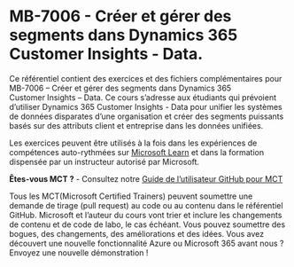 # MB-7006 - Créer et gérer des segments dans Dynamics 365 Customer Insights - Data.

Ce référentiel contient des exercices et des fichiers complémentaires pour MB-7006 – Créer et gérer des segments dans Dynamics 365 Customer Insights – Data. Ce cours s’adresse aux étudiants qui prévoient d’utiliser Dynamics 365 Customer Insights - Data pour unifier les systèmes de données disparates d’une organisation et créer des segments puissants basés sur des attributs client et entreprise dans les données unifiées.

Les exercices peuvent être utilisés à la fois dans les expériences de compétences auto-rythmées sur [Microsoft Learn](https://learn.microsoft.com) et dans la formation dispensée par un instructeur autorisé par Microsoft.

**Êtes-vous MCT ?** - Consultez notre [Guide de l’utilisateur GitHub pour MCT](https://microsoftlearning.github.io/MCT-User-Guide/)

Tous les MCT(Microsoft Certified Trainers) peuvent soumettre une demande de tirage (pull request) au code ou au contenu dans le référentiel GitHub. Microsoft et l’auteur du cours vont trier et inclure les changements de contenu et de code de labo, le cas échéant. Vous pouvez soumettre des bogues, des changements, des améliorations et des idées. Vous avez découvert une nouvelle fonctionnalité Azure ou Microsoft 365 avant nous ? Envoyez une nouvelle démonstration !
